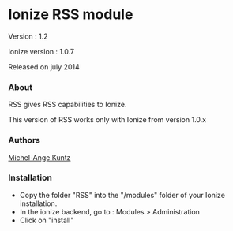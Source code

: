 Ionize RSS module
=======================

Version : 1.2

Ionize version : 1.0.7

Released on july 2014

### About

RSS gives RSS capabilities to Ionize.

This version of RSS works only with Ionize from version 1.0.x


### Authors

[Michel-Ange Kuntz](http://www.partikule.net)


### Installation

* Copy the folder "RSS" into the "/modules" folder of your Ionize installation.
* In the ionize backend, go to : Modules > Administration
* Click on "install"





